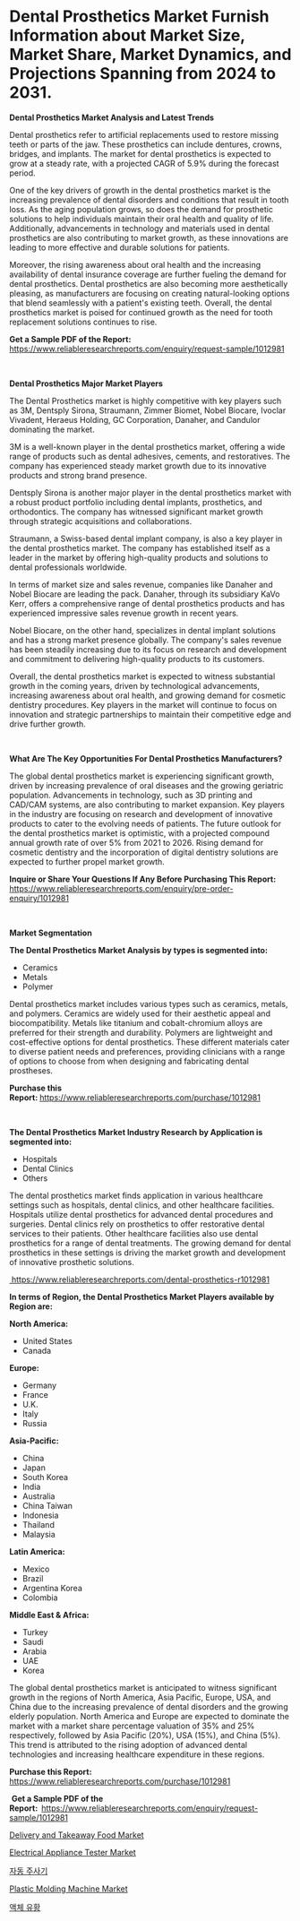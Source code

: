 <p><h1>Dental Prosthetics Market Furnish Information about Market Size, Market Share, Market Dynamics, and Projections Spanning from 2024 to 2031.</h1></p><p><strong>Dental Prosthetics Market Analysis and Latest Trends</strong></p>
<p><p>Dental prosthetics refer to artificial replacements used to restore missing teeth or parts of the jaw. These prosthetics can include dentures, crowns, bridges, and implants. The market for dental prosthetics is expected to grow at a steady rate, with a projected CAGR of 5.9% during the forecast period.</p><p>One of the key drivers of growth in the dental prosthetics market is the increasing prevalence of dental disorders and conditions that result in tooth loss. As the aging population grows, so does the demand for prosthetic solutions to help individuals maintain their oral health and quality of life. Additionally, advancements in technology and materials used in dental prosthetics are also contributing to market growth, as these innovations are leading to more effective and durable solutions for patients.</p><p>Moreover, the rising awareness about oral health and the increasing availability of dental insurance coverage are further fueling the demand for dental prosthetics. Dental prosthetics are also becoming more aesthetically pleasing, as manufacturers are focusing on creating natural-looking options that blend seamlessly with a patient's existing teeth. Overall, the dental prosthetics market is poised for continued growth as the need for tooth replacement solutions continues to rise.</p></p>
<p><strong>Get a Sample PDF of the Report:&nbsp;</strong> <a href="https://www.reliableresearchreports.com/enquiry/request-sample/1012981">https://www.reliableresearchreports.com/enquiry/request-sample/1012981</a></p>
<p>&nbsp;</p>
<p><strong>Dental Prosthetics Major Market Players</strong></p>
<p><p>The Dental Prosthetics market is highly competitive with key players such as 3M, Dentsply Sirona, Straumann, Zimmer Biomet, Nobel Biocare, Ivoclar Vivadent, Heraeus Holding, GC Corporation, Danaher, and Candulor dominating the market.</p><p>3M is a well-known player in the dental prosthetics market, offering a wide range of products such as dental adhesives, cements, and restoratives. The company has experienced steady market growth due to its innovative products and strong brand presence.</p><p>Dentsply Sirona is another major player in the dental prosthetics market with a robust product portfolio including dental implants, prosthetics, and orthodontics. The company has witnessed significant market growth through strategic acquisitions and collaborations.</p><p>Straumann, a Swiss-based dental implant company, is also a key player in the dental prosthetics market. The company has established itself as a leader in the market by offering high-quality products and solutions to dental professionals worldwide.</p><p>In terms of market size and sales revenue, companies like Danaher and Nobel Biocare are leading the pack. Danaher, through its subsidiary KaVo Kerr, offers a comprehensive range of dental prosthetics products and has experienced impressive sales revenue growth in recent years.</p><p>Nobel Biocare, on the other hand, specializes in dental implant solutions and has a strong market presence globally. The company's sales revenue has been steadily increasing due to its focus on research and development and commitment to delivering high-quality products to its customers.</p><p>Overall, the dental prosthetics market is expected to witness substantial growth in the coming years, driven by technological advancements, increasing awareness about oral health, and growing demand for cosmetic dentistry procedures. Key players in the market will continue to focus on innovation and strategic partnerships to maintain their competitive edge and drive further growth.</p></p>
<p>&nbsp;</p>
<p><strong>What Are The Key Opportunities For Dental Prosthetics Manufacturers?</strong></p>
<p><p>The global dental prosthetics market is experiencing significant growth, driven by increasing prevalence of oral diseases and the growing geriatric population. Advancements in technology, such as 3D printing and CAD/CAM systems, are also contributing to market expansion. Key players in the industry are focusing on research and development of innovative products to cater to the evolving needs of patients. The future outlook for the dental prosthetics market is optimistic, with a projected compound annual growth rate of over 5% from 2021 to 2026. Rising demand for cosmetic dentistry and the incorporation of digital dentistry solutions are expected to further propel market growth.</p></p>
<p><strong>Inquire or Share Your Questions If Any Before Purchasing This Report:</strong> <a href="https://www.reliableresearchreports.com/enquiry/pre-order-enquiry/1012981">https://www.reliableresearchreports.com/enquiry/pre-order-enquiry/1012981</a></p>
<p>&nbsp;</p>
<p><strong>Market Segmentation</strong></p>
<p><strong>The Dental Prosthetics Market Analysis by types is segmented into:</strong></p>
<p><ul><li>Ceramics</li><li>Metals</li><li>Polymer</li></ul></p>
<p><p>Dental prosthetics market includes various types such as ceramics, metals, and polymers. Ceramics are widely used for their aesthetic appeal and biocompatibility. Metals like titanium and cobalt-chromium alloys are preferred for their strength and durability. Polymers are lightweight and cost-effective options for dental prosthetics. These different materials cater to diverse patient needs and preferences, providing clinicians with a range of options to choose from when designing and fabricating dental prostheses.</p></p>
<p><strong>Purchase this Report:&nbsp;</strong><a href="https://www.reliableresearchreports.com/purchase/1012981">https://www.reliableresearchreports.com/purchase/1012981</a></p>
<p>&nbsp;</p>
<p><strong>The Dental Prosthetics Market Industry Research by Application is segmented into:</strong></p>
<p><ul><li>Hospitals</li><li>Dental Clinics</li><li>Others</li></ul></p>
<p><p>The dental prosthetics market finds application in various healthcare settings such as hospitals, dental clinics, and other healthcare facilities. Hospitals utilize dental prosthetics for advanced dental procedures and surgeries. Dental clinics rely on prosthetics to offer restorative dental services to their patients. Other healthcare facilities also use dental prosthetics for a range of dental treatments. The growing demand for dental prosthetics in these settings is driving the market growth and development of innovative prosthetic solutions.</p></p>
<p><a href="https://www.reliableresearchreports.com/dental-prosthetics-r1012981">&nbsp;https://www.reliableresearchreports.com/dental-prosthetics-r1012981</a></p>
<p><strong>In terms of Region, the Dental Prosthetics Market Players available by Region are:</strong></p>
<p>
    <p> <strong> North America: </strong>
        <ul>
            <li>United States</li>
            <li>Canada</li>
        </ul>
        </p> 
    <p> <strong> Europe: </strong>
        <ul>
            <li>Germany</li>
            <li>France</li>
            <li>U.K.</li>
            <li>Italy</li>
            <li>Russia</li>
        </ul>
        </p> 
    <p> <strong> Asia-Pacific: </strong>
        <ul>
            <li>China</li>
            <li>Japan</li>
            <li>South Korea</li>
            <li>India</li>
            <li>Australia</li>
            <li>China Taiwan</li>
            <li>Indonesia</li>
            <li>Thailand</li>
            <li>Malaysia</li>
        </ul>
        </p> 
    <p> <strong> Latin America: </strong>
        <ul>
            <li>Mexico</li>
            <li>Brazil</li>
            <li>Argentina Korea</li>
            <li>Colombia</li>
        </ul>
        </p> 
    <p> <strong> Middle East & Africa: </strong>
        <ul>
            <li>Turkey</li>
            <li>Saudi</li>
            <li>Arabia</li>
            <li>UAE</li>
            <li>Korea</li>
        </ul>
    </p>
    </p>
<p><p>The global dental prosthetics market is anticipated to witness significant growth in the regions of North America, Asia Pacific, Europe, USA, and China due to the increasing prevalence of dental disorders and the growing elderly population. North America and Europe are expected to dominate the market with a market share percentage valuation of 35% and 25% respectively, followed by Asia Pacific (20%), USA (15%), and China (5%). This trend is attributed to the rising adoption of advanced dental technologies and increasing healthcare expenditure in these regions.</p></p>
<p><strong>Purchase this Report: </strong><a href="https://www.reliableresearchreports.com/purchase/1012981">https://www.reliableresearchreports.com/purchase/1012981</a></p>
<p>&nbsp;<strong>Get a Sample PDF of the Report:&nbsp;&nbsp;</strong><a href="https://www.reliableresearchreports.com/enquiry/request-sample/1012981">https://www.reliableresearchreports.com/enquiry/request-sample/1012981</a></p>
<p><strong></strong></p>
<p><p><a href="https://github.com/mancsybtousav/Market-Research-Report-List-2/blob/main/delivery-and-takeaway-food-market.md">Delivery and Takeaway Food Market</a></p><p><a href="https://www.linkedin.com/pulse/electrical-appliance-tester-market-size-cagr-trends-2024-2030-22pqc?trackingId=UZThFhxgN2rYKKkg%2FtaKrQ%3D%3D">Electrical Appliance Tester Market</a></p><p><a href="https://github.com/CliftonFisher9067/Market-Research-Report-List-1/blob/main/565717949952.md">자동 주사기</a></p><p><a href="https://www.linkedin.com/pulse/plastic-molding-machine-market-trends-forecast-competitive-zh66c?trackingId=6W%2F4zh%2FktIJLWBFTjk6rTg%3D%3D">Plastic Molding Machine Market</a></p><p><a href="https://github.com/vskv4779xr1/Market-Research-Report-List-2/blob/main/478728649951.md">액체 유황</a></p></p>